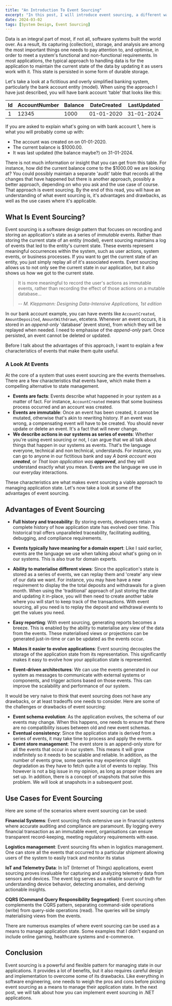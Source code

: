 ```yaml
---
title: "An Introduction To Event Sourcing"
excerpt: "In this post, I will introduce event sourcing, a different way to manage application state."
date: 2024-03-02
tags: [System Design, Event Sourcing]
---
```


Data is an integral part of most, if not all, software systems built the world over. As a result, its capturing (collection), storage, and analysis are among the most important things one needs to pay attention to, and optimise, in order to meet a system's functional and non-functional requirements. In most applications, the typical approach to handling data is for the application to maintain the current state of the data by updating it as users work with it. This state is persisted in some form of durable storage.

Let's take a look at a fictitious and overly simplified banking system, particularly the bank account entity (model). When using the approach I have just described, you will have bank account 'table' that looks like this:

| Id  | AccountNumber | Balance | DateCreated | LastUpdated |
| --- | ------------- | ------- | ----------- | ----------- |
| 1   | 12345         | 1000    | 01-01-2020  | 31-01-2024  |

If you are asked to explain what's going on with bank account 1, here is what you will probably come up with:

- The account was created on on 01-01-2020.
- The current balance is $1000.00.
- It was last updated (the balance maybe?) on 31-01-2024.

There is not much information or insight that you can get from this table. For instance, how did the current balance come to the $1000.00 we are looking at? You could possibly maintain a separate 'audit' table that records all the changes that have happened but there is another approach, possibly a better approach, depending on who you ask and the use case of course. That approach is event sourcing. By the end of this read, you will have an understanding of what event sourcing is, it's advantages and drawbacks, as well as the use cases where it's applicable.

## What Is Event Sourcing?

Event sourcing is a software design pattern that focuses on recording and storing an application's state as a series of _immutable_ events. Rather than storing the current state of an entity (model), event sourcing maintains a log of events that led to the entity's current state. These events represent meaningful occurrences within the system, such as user actions, system events, or business processes. If you want to get the current state of an entity, you just simply replay all of it's associated events. Event sourcing allows us to not only see the current state in our application, but it also shows us how we got to the current state.

> It is more meaningful to record the user's actions as immutable events, rather than recording the effect of those actions on a mutable database…
>
> -- _M. Kleppmann: Designing Data-Intensive Applications, 1st edition_

In our bank account example, you can have events like `AccountCreated`, `AmountDeposited`, `AmountWithdrawn`, etcetera. Whenever an event occurs, it is stored in an _append-only_ 'database' (event store), from which they will be replayed when needed. I need to emphasise of the _append-only_ part. Once persisted, an event cannot be deleted or updated.

Before I talk about the advantages of this approach, I want to explain a few characteristics of events that make them quite useful.

### A Look At Events

At the core of a system that uses event sourcing are the events themselves. There are a few characteristics that events have, which make them a compelling alternative to state management.

- **Events are facts**: Events describe what happened in your system as a matter of fact. For instance, `AccountCreated` means that some business process occurred and an account was created.
- **Events are immutable**: Once an event has been created, it cannot be mutated, otherwise that's akin to rewriting history. If an event was wrong, a compensating event will have to be created. You should never update or delete an event. It's a fact that will never change.
- **We describe actions in our systems as series of events**: Whether you're using event sourcing or not, I can argue that we all talk about things that happen in our systems as events. That's the language everyone, technical and non technical, understands. For instance, you can go to anyone in our fictitious bank and say _A bank account was **created**_, or _That loan application was **approved**_, and they will understand exactly what you mean. Events are the language we use in our everyday interactions.

These characteristics are what makes event sourcing a viable approach to managing application state. Let's now take a look at some of the advantages of event sourcing.

## Advantages of Event Sourcing

- **Full history and traceability**: By storing events, developers retain a complete history of how application state has evolved over time. This historical trail offers unparalleled traceability, facilitating auditing, debugging, and compliance requirements.

- **Events typically have meaning for a domain expert**: Like I said earlier, events are the language we use when talking about what's going on in our systems. This is also true for domain experts.
- **Ability to materialise different views**: Since the application's state is stored as a series of events, we can replay them and 'create' any view of our data we want. For instance, you may have have a new requirement to display the the total deposits and withdrawals for a given month. When using the 'traditional' approach of just storing the state and updating it in-place, you will then need to create another table where you will start to keep track of the transactions. With event sourcing, all you need is to replay the deposit and withdrawal events to get the values you need.
- **Easy reporting**: With event sourcing, generating reports becomes a breeze. This is enabled by the ability to materialise any view of the data from the events. These materialised views or projections can be generated just-in-time or can be updated as the events occur.
- **Makes it easier to evolve applications**: Event sourcing decouples the storage of the application state from its representation. This significantly makes it easy to evolve how your application state is represented.
- **Event-driven architectures**: We can use the events generated in our system as messages to communicate with external systems or components, and trigger actions based on those events. This can improve the scalability and performance of our system.

It would be very naive to think that event sourcing does not have any drawbacks, or at least tradeoffs one needs to consider. Here are some of the challenges or drawbacks of event sourcing:

- **Event schema evolution**: As the application evolves, the schema of our events may change. When this happens, one needs to ensure that there are no compatibility issues between old and new event schemas.
- **Eventual consistency**: Since the application state is derived from a series of events, it may take time to process and apply the events.
- **Event store management**: The event store is an append-only store for all the events that occur in our system. This means it will grow indefinitely so it needs to be scalable and reliable. In addition, as the number of events grow, some queries may experience slight degradation as they have to fetch quite a lot of events to replay. This however is not a big issue in my opinion, as long as proper indexes are set up. In addition, there is a concept of snapshots that solve this problem. We will look at snapshots in a subsequent post.

## Use Cases for Event Sourcing

Here are some of the scenarios where event sourcing can be used:

**Financial Systems**: Event sourcing finds extensive use in financial systems where accurate auditing and compliance are paramount. By logging every financial transaction as an immutable event, organisations can ensure transparent record-keeping, meeting regulatory requirements with ease.

**Logistics management**: Event sourcing fits when in logistics management. One can store all the events that occurred to a particular shipment allowing users of the system to easily track and monitor its status

**IoT and Telemetry Data**: In IoT (Internet of Things) applications, event sourcing proves invaluable for capturing and analyzing telemetry data from sensors and devices. The event log serves as a reliable source of truth for understanding device behavior, detecting anomalies, and deriving actionable insights.

**CQRS (Command Query Responsibility Segregation)**: Event sourcing often complements the CQRS pattern, separating command-side operations (write) from query-side operations (read). The queries will be simply materialising views from the events.

There are numerous examples of where event sourcing can be used as a means to manage application state. Some examples that I didn't expand on include online gaming, healthcare systems and e-commerce.

## Conclusion

Event sourcing is a powerful and flexible pattern for managing state in our applications. It provides a lot of benefits, but it also requires careful design and implementation to overcome some of its drawbacks. Like everything in software engineering, one needs to weigh the pros and cons before picking event sourcing as a means to manage their application state. In the next post, we will talk about how you can implement event sourcing in .NET applications.
